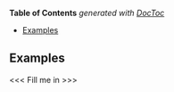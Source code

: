 <!-- START doctoc generated TOC please keep comment here to allow auto update -->
<!-- DON'T EDIT THIS SECTION, INSTEAD RE-RUN doctoc TO UPDATE -->
**Table of Contents**  *generated with [DocToc](http://doctoc.herokuapp.com/)*

- [Examples](#examples)

<!-- END doctoc generated TOC please keep comment here to allow auto update -->

## Examples

<<< Fill me in >>>